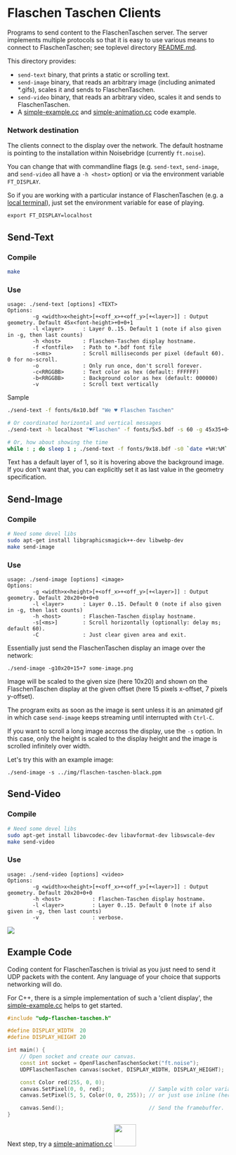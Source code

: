 Flaschen Taschen Clients
========================

Programs to send content to the FlaschenTaschen server. The server implements
multiple protocols so that it is easy to use various means to connect to
FlaschenTaschen; see toplevel
directory [README.md](../README.md#getting-pixels-on-flaschen-taschen).

This directory provides:
  * `send-text` binary, that prints a static or scrolling text.
  * `send-image` binary, that reads an arbitrary image (including
    animated *.gifs), scales it and sends to FlaschenTaschen.
  * `send-video` binary, that reads an arbitrary video, scales it and
    sends to FlaschenTaschen.
  * A [simple-example.cc](./simple-example.cc) and [simple-animation.cc](./simple-animation.cc)
    code example.

### Network destination

The clients connect to the display over the network. The
default hostname is pointing to the installation within Noisebridge
(currently `ft.noise`).

You can change that with commandline flags (e.g. `send-text`, `send-image`,
and `send-video` all have a `-h <host>` option) or via the environment
variable `FT_DISPLAY`.

So if you are working with a particular instance of FlaschenTaschen (e.g.
a [local terminal](../server/README.md#terminal)), just set the environment
variable for ease of playing.

```
export FT_DISPLAY=localhost
```

## Send-Text

### Compile
```bash
make
```

### Use
```
usage: ./send-text [options] <TEXT>
Options:
        -g <width>x<height>[+<off_x>+<off_y>[+<layer>]] : Output geometry. Default 45x<font-height>+0+0+1
        -l <layer>      : Layer 0..15. Default 1 (note if also given in -g, then last counts)
        -h <host>       : Flaschen-Taschen display hostname.
        -f <fontfile>   : Path to *.bdf font file
        -s<ms>          : Scroll milliseconds per pixel (default 60). 0 for no-scroll.
        -o              : Only run once, don't scroll forever.
        -c<RRGGBB>      : Text color as hex (default: FFFFFF)
        -b<RRGGBB>      : Background color as hex (default: 000000)
        -v              : Scroll text vertically 
```

Sample
```bash
./send-text -f fonts/6x10.bdf "We ♥ Flaschen Taschen"

# Or coordinated horizontal and vertical messages
./send-text -h localhost "♥Flaschen" -f fonts/5x5.bdf -s 60 -g 45x35+0+15+15 & ./send-text -h localhost "Taschen " -f fonts/5x5.bdf  -v  -s 60 -g 45x35+20+0+15 && fg

# Or, how about showing the time
while : ; do sleep 1 ; ./send-text -f fonts/9x18.bdf -s0 `date +%H:%M` ; done
```

Text has a default layer of 1, so it is hovering above the background image.
If you don't want that, you can explicitly set it as last value in the geometry
specification.

## Send-Image

### Compile
```bash
# Need some devel libs
sudo apt-get install libgraphicsmagick++-dev libwebp-dev
make send-image
```

### Use
```
usage: ./send-image [options] <image>
Options:
        -g <width>x<height>[+<off_x>+<off_y>[+<layer>]] : Output geometry. Default 20x20+0+0+0
        -l <layer>      : Layer 0..15. Default 0 (note if also given in -g, then last counts)
        -h <host>       : Flaschen-Taschen display hostname.
        -s[<ms>]        : Scroll horizontally (optionally: delay ms; default 60).
        -C              : Just clear given area and exit.
```

Essentially just send the FlaschenTaschen display an image over the network:

```
./send-image -g10x20+15+7 some-image.png
```

Image will be scaled to the given size (here 10x20) and shown
on the FlaschenTaschen display at the given offset (here 15 pixels x-offset,
7 pixels y-offset).

The program exits as soon as the image is sent unless it is an animated gif in
which case `send-image` keeps streaming until interrupted with `Ctrl-C`.

If you want to scroll a long image accross the display, use the `-s` option. In
this case, only the height is scaled to the display height and the image is
scrolled infinitely over width.

Let's try this with an example image:

```
./send-image -s ../img/flaschen-taschen-black.ppm
```

## Send-Video

### Compile
```bash
# Need some devel libs
sudo apt-get install libavcodec-dev libavformat-dev libswscale-dev
make send-video
```

### Use
```
usage: ./send-video [options] <video>
Options:
        -g <width>x<height>[+<off_x>+<off_y>[+<layer>]] : Output geometry. Default 20x20+0+0
        -h <host>          : Flaschen-Taschen display hostname.
        -l <layer>         : Layer 0..15. Default 0 (note if also given in -g, then last counts)
        -v                 : verbose.
```

![](../img/ft-movie-night.jpg)

## Example Code

Coding content for FlaschenTaschen is trivial as you just need to send it UDP
packets with the content. Any language of your choice that supports networking
will do.

For C++, there is a simple implementation of such a 'client display', the
[simple-example.cc](./simple-example.cc) helps to get started.

```c++
#include "udp-flaschen-taschen.h"

#define DISPLAY_WIDTH  20
#define DISPLAY_HEIGHT 20

int main() {
    // Open socket and create our canvas.
    const int socket = OpenFlaschenTaschenSocket("ft.noise");
    UDPFlaschenTaschen canvas(socket, DISPLAY_WIDTH, DISPLAY_HEIGHT);

    const Color red(255, 0, 0);
    canvas.SetPixel(0, 0, red);              // Sample with color variable.
    canvas.SetPixel(5, 5, Color(0, 0, 255)); // or just use inline (here: blue).

    canvas.Send();                           // Send the framebuffer.
}
```

Next step, try a [simple-animation.cc](./simple-animation.cc)
<a href="./simple-animation.cc"><img src="../img/invader.png" width="50px"></a>
